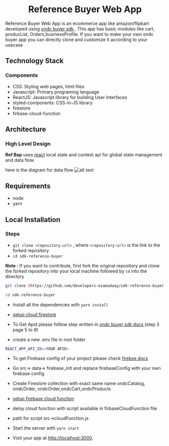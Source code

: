 <h1 align="center">Reference Buyer Web App</h1>

Reference Buyer Web App is an ecommerce app like amazon/flipkart developed using  <a href="https://docs.google.com/document/d/17bY8DS981WyqDhh790SVAMhbJylVl_LH4r-5uXZ1yOk/edit
">ondc buyer sdk </a>. This app has basic modules like cart, producList, Orders,businessProfile. If you want to make your own ondc buyer app you can directly clone and customize it according to your usecase

## Technology Stack

### Components
* CSS: Styling web pages, html files
* Javascript: Primary programing language
* ReactJS: Javascript library for building User Interfaces
* styled-components: CSS-in-JS library
* firestore
* firbase-cloud-function

## Architecture

 ### High Level Design

**Ref Bap** uses [react](https://reactjs.org/tutorial/tutorial.html) local state and context api  for global state management and data flow.


  here is the diagram for data flow
![alt text](https://lucid.app/publicSegments/view/276372b5-7898-4ca9-b0c0-be4f5b121061/image.png)
 

## Requirements
* node 
* yarn 



## Local Installation
### Steps
* `git clone <repository-url>` , where `<repository-url>` is the link to the forked repository
* `cd sdk-reference-buyer`

**Note :** If you want to contribute, first fork the original repository and clone the forked repository into your local machine followed by ```cd``` into the directory
```sh
git clone (https://github.com/developers-esamudaay/sdk-reference-buyer.git)

```
```sh
cd sdk-reference-buyer


```
* Install all the dependencies with `yarn install`

*  <a href="https://firebase.google.com/docs/firestore/quickstart"> setup cloud firestore </a>
* To Get Apid please folllow step written in <a href="https://docs.google.com/document/d/17bY8DS981WyqDhh790SVAMhbJylVl_LH4r-5uXZ1yOk/edit">ondc buyer sdk docs </a> (step 3 page 5 to 9)
* create a new .env file in root folder 
```sh
REACT_APP_API_ID=<YOUR APID>

````
* To get Firebase config of your project please check <a href="https://support.google.com/firebase/answer/7015592?hl=en#web&zippy=%2Cin-this-article"> firebse docs</a>
* Go src-> data-> firebase_init and replace firebaseConfig with your own firebase config
* Create Firestore collection with exact same name ondcCatalog, ondcOrder, ondcOrder,ondcCart,ondcProducts
* <a href="https://firebase.google.com/docs/functions/get-started"> setup firebase cloud function </a>
* deloy cloud function with script available in firbaseCloudFunction file 

* path for script src->cloudFunction.js
* Start the server with `yarn start`
* Visit your app at [http://localhost:3000](http://localhost:3000).
